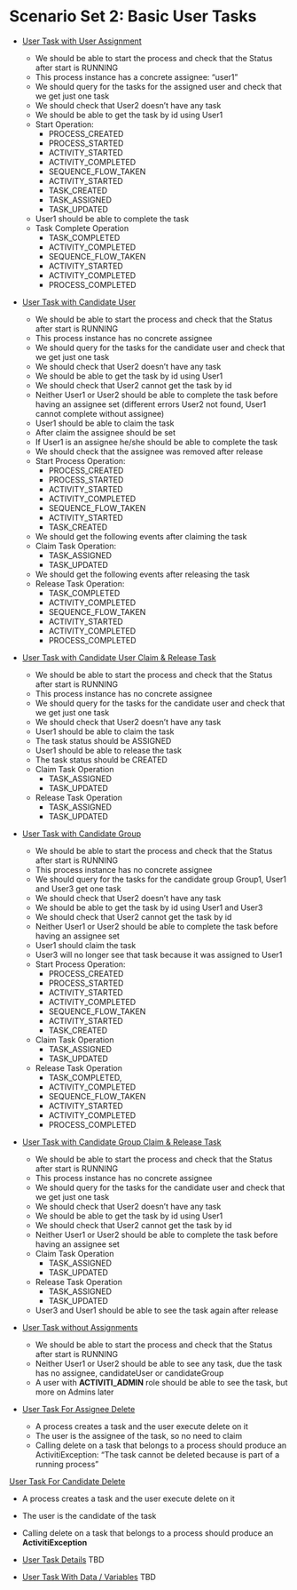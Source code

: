 # Scenario Set 2: Basic User Tasks
- [User Task with User Assignment](https://github.com/salaboy/bpmn-scenarios/blob/master/processes/UserTask%20with%20Assignee.bpmn20.xml) 
  - We should be able to start the process and check that the Status after start is RUNNING
  - This process instance has a concrete assignee: “user1”
  - We should query for the tasks for the assigned user and check that we get just one task
  - We should check that User2 doesn’t have any task
  - We should be able to get the task by id using User1 
  - Start Operation: 
    - PROCESS_CREATED
    - PROCESS_STARTED
    - ACTIVITY_STARTED
    - ACTIVITY_COMPLETED
    - SEQUENCE_FLOW_TAKEN
    - ACTIVITY_STARTED
    - TASK_CREATED
    - TASK_ASSIGNED
    - TASK_UPDATED
  - User1 should be able to complete the task	
  - Task Complete Operation
    - TASK_COMPLETED
    - ACTIVITY_COMPLETED
    - SEQUENCE_FLOW_TAKEN
    - ACTIVITY_STARTED
    - ACTIVITY_COMPLETED
    - PROCESS_COMPLETED
- [User Task with Candidate User](https://github.com/salaboy/bpmn-scenarios/blob/master/processes/UserTask%20with%20CandidateUser.bpmn20.xml) 
  - We should be able to start the process and check that the Status after start is RUNNING
  - This process instance has no concrete assignee
  - We should query for the tasks for the candidate user and check that we get just one task
  - We should check that User2 doesn’t have any task
  - We should be able to get the task by id using User1 
  - We should check that User2 cannot get the task by id
  - Neither User1 or User2 should be able to complete the task before having an assignee set (different errors User2 not found, User1 cannot complete without assignee)
  - User1 should be able to claim the task
  - After claim the assignee should be set
  - If User1 is an assignee he/she should be able to complete the task
  - We should check that the assignee was removed after release
  - Start Process Operation:
    - PROCESS_CREATED
    - PROCESS_STARTED
    - ACTIVITY_STARTED
    - ACTIVITY_COMPLETED
    - SEQUENCE_FLOW_TAKEN
    - ACTIVITY_STARTED
    - TASK_CREATED
  - We should get the following events after claiming the task
  - Claim Task Operation:
    - TASK_ASSIGNED
    - TASK_UPDATED
  - We should get the following events after releasing the task
  - Release Task Operation: 
    - TASK_COMPLETED
    - ACTIVITY_COMPLETED
    - SEQUENCE_FLOW_TAKEN
    - ACTIVITY_STARTED
    - ACTIVITY_COMPLETED
    - PROCESS_COMPLETED

- [User Task with Candidate User Claim & Release Task](https://github.com/salaboy/bpmn-scenarios/blob/master/processes/UserTask%20with%20CandidateUser.bpmn20.xml)
  - We should be able to start the process and check that the Status after start is RUNNING
  - This process instance has no concrete assignee
  - We should query for the tasks for the candidate user and check that we get just one task
  - We should check that User2 doesn’t have any task
  - User1 should be able to claim the task
  - The task status should be ASSIGNED
  - User1 should be able to release the task
  - The task status should be CREATED
  - Claim Task Operation
    - TASK_ASSIGNED
    - TASK_UPDATED
  - Release Task Operation
    - TASK_ASSIGNED
    - TASK_UPDATED

- [User Task with Candidate Group](https://github.com/salaboy/bpmn-scenarios/blob/master/processes/UserTask%20with%20CandidateGroup.bpmn20.xml) 
  - We should be able to start the process and check that the Status after start is RUNNING
  - This process instance has no concrete assignee
  - We should query for the tasks for the candidate group Group1, User1 and User3 get one task
  - We should check that User2 doesn’t have any task
  - We should be able to get the task by id using User1 and User3
  - We should check that User2 cannot get the task by id
  - Neither User1 or User2 should be able to complete the task before having an assignee set
  - User1 should claim the task
  - User3 will no longer see that task because it was assigned to User1
  - Start Process Operation: 
    - PROCESS_CREATED
    - PROCESS_STARTED
    - ACTIVITY_STARTED
    - ACTIVITY_COMPLETED
    - SEQUENCE_FLOW_TAKEN
    - ACTIVITY_STARTED
    - TASK_CREATED
  - Claim Task Operation
    - TASK_ASSIGNED
    - TASK_UPDATED
  - Release Task Operation
    - TASK_COMPLETED,
    - ACTIVITY_COMPLETED
    - SEQUENCE_FLOW_TAKEN
    - ACTIVITY_STARTED
    - ACTIVITY_COMPLETED
    - PROCESS_COMPLETED

- [User Task with Candidate Group Claim & Release Task](https://github.com/salaboy/bpmn-scenarios/blob/master/processes/UserTask%20with%20CandidateGroup.bpmn20.xml)
  - We should be able to start the process and check that the Status after start is RUNNING
  - This process instance has no concrete assignee
  - We should query for the tasks for the candidate user and check that we get just one task
  - We should check that User2 doesn’t have any task
  - We should be able to get the task by id using User1 
  - We should check that User2 cannot get the task by id
  - Neither User1 or User2 should be able to complete the task before having an assignee set
  - Claim Task Operation
    - TASK_ASSIGNED
    - TASK_UPDATED
  - Release Task Operation
    - TASK_ASSIGNED
    - TASK_UPDATED
  - User3 and User1 should be able to see the task again after release

- [User Task without Assignments](https://github.com/salaboy/bpmn-scenarios/blob/master/processes/UserTask%20with%20no%20User%20or%20Group%20Assignment.bpmn20.xml) 
  - We should be able to start the process and check that the Status after start is RUNNING
  - Neither User1 or User2 should be able to see any task, due the task has no assignee, candidateUser or candidateGroup
  - A user with **ACTIVITI_ADMIN** role should be able to see the task, but more on Admins later

- [User Task For Assignee Delete](https://github.com/salaboy/bpmn-scenarios/blob/master/processes/UserTask%20with%20Assignee.bpmn20.xml)
  - A process creates a task and the user execute delete on it
  - The user is the assignee of the task, so no need to claim
  - Calling delete on a task that belongs to a process should produce an ActivitiException: “The task cannot be deleted because is part of a running process”

[User Task For Candidate Delete](https://github.com/salaboy/bpmn-scenarios/blob/master/processes/UserTask%20with%20CandidateUser.bpmn20.xml) 
  - A process creates a task and the user execute delete on it
  - The user is the candidate of the task
  - Calling delete on a task that belongs to a process should produce an **ActivitiException**

- [User Task Details]() TBD


- [User Task With Data / Variables]() TBD
